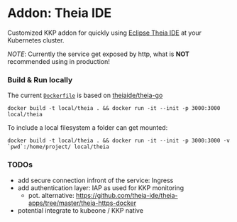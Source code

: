 # Addon: Theia IDE

Customized KKP addon for quickly using [Eclipse Theia IDE](https://theia-ide.org/) at your Kubernetes cluster.

*NOTE*: Currently the service get exposed by http, what is **NOT** recommended using in production!

### Build & Run locally
The current [`Dockerfile`](./Dockerfile) is based on [theiaide/theia-go](https://github.com/theia-ide/theia-apps/tree/master/theia-go-docker)
```
docker build -t local/theia . && docker run -it --init -p 3000:3000  local/theia
```
To include a local filesystem a folder can get mounted:
```
docker build -t local/theia . && docker run -it --init -p 3000:3000 -v `pwd`:/home/project/ local/theia
```

### TODOs
- add secure connection infront of the service: Ingress
- add authentication layer: IAP as used for KKP monitoring
    - pot. alternative: https://github.com/theia-ide/theia-apps/tree/master/theia-https-docker
- potential integrate to kubeone / KKP native

